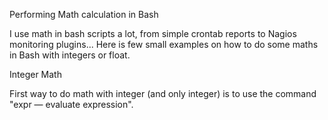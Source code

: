Performing Math calculation in Bash

I use math in bash scripts a lot, from simple crontab reports to Nagios monitoring plugins... Here is few small examples on how to do some maths in Bash with integers or float.

Integer Math

First way to do math with integer (and only integer) is to use the command "expr — evaluate expression".



